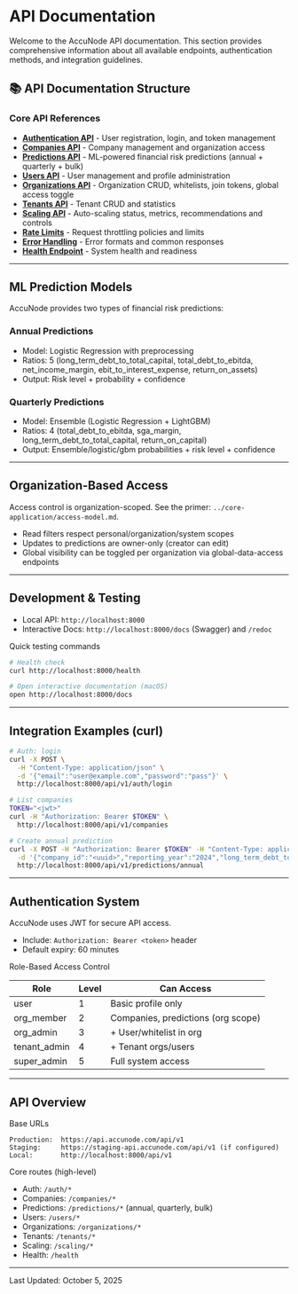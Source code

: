 # API Documentation

Welcome to the AccuNode API documentation. This section provides comprehensive information about all available endpoints, authentication methods, and integration guidelines.

## 📚 API Documentation Structure

### Core API References
- **[Authentication API](./authentication-api.md)** - User registration, login, and token management
- **[Companies API](./companies-api.md)** - Company management and organization access
- **[Predictions API](./predictions-api.md)** - ML-powered financial risk predictions (annual + quarterly + bulk)
- **[Users API](./users-api.md)** - User management and profile administration
- **[Organizations API](./organizations-api.md)** - Organization CRUD, whitelists, join tokens, global access toggle
- **[Tenants API](./tenants-api.md)** - Tenant CRUD and statistics
- **[Scaling API](./scaling-api.md)** - Auto-scaling status, metrics, recommendations and controls
- **[Rate Limits](./rate-limits.md)** - Request throttling policies and limits
- **[Error Handling](./error-handling.md)** - Error formats and common responses
- **[Health Endpoint](./health-endpoints.md)** - System health and readiness

---

## ML Prediction Models

AccuNode provides two types of financial risk predictions:

### Annual Predictions
- Model: Logistic Regression with preprocessing
- Ratios: 5 (long_term_debt_to_total_capital, total_debt_to_ebitda, net_income_margin, ebit_to_interest_expense, return_on_assets)
- Output: Risk level + probability + confidence

### Quarterly Predictions
- Model: Ensemble (Logistic Regression + LightGBM)
- Ratios: 4 (total_debt_to_ebitda, sga_margin, long_term_debt_to_total_capital, return_on_capital)
- Output: Ensemble/logistic/gbm probabilities + risk level + confidence

---

## Organization-Based Access

Access control is organization-scoped. See the primer: `../core-application/access-model.md`.
- Read filters respect personal/organization/system scopes
- Updates to predictions are owner-only (creator can edit)
- Global visibility can be toggled per organization via global-data-access endpoints

---

## Development & Testing

- Local API: `http://localhost:8000`
- Interactive Docs: `http://localhost:8000/docs` (Swagger) and `/redoc`

Quick testing commands
```bash
# Health check
curl http://localhost:8000/health

# Open interactive documentation (macOS)
open http://localhost:8000/docs
```

---

## Integration Examples (curl)

```bash
# Auth: login
curl -X POST \
  -H "Content-Type: application/json" \
  -d '{"email":"user@example.com","password":"pass"}' \
  http://localhost:8000/api/v1/auth/login

# List companies
TOKEN="<jwt>"
curl -H "Authorization: Bearer $TOKEN" \
  http://localhost:8000/api/v1/companies

# Create annual prediction
curl -X POST -H "Authorization: Bearer $TOKEN" -H "Content-Type: application/json" \
  -d '{"company_id":"<uuid>","reporting_year":"2024","long_term_debt_to_total_capital":0.12,"total_debt_to_ebitda":2.1,"net_income_margin":0.08,"ebit_to_interest_expense":3.2,"return_on_assets":0.05}' \
  http://localhost:8000/api/v1/predictions/annual
```

---

## Authentication System

AccuNode uses JWT for secure API access.
- Include: `Authorization: Bearer <token>` header
- Default expiry: 60 minutes

Role-Based Access Control

| Role | Level | Can Access |
|------|-------|------------|
| user | 1 | Basic profile only |
| org_member | 2 | Companies, predictions (org scope) |
| org_admin | 3 | + User/whitelist in org |
| tenant_admin | 4 | + Tenant orgs/users |
| super_admin | 5 | Full system access |

---

## API Overview

Base URLs
```
Production:  https://api.accunode.com/api/v1
Staging:     https://staging-api.accunode.com/api/v1 (if configured)
Local:       http://localhost:8000/api/v1
```

Core routes (high-level)
- Auth: `/auth/*`
- Companies: `/companies/*`
- Predictions: `/predictions/*` (annual, quarterly, bulk)
- Users: `/users/*`
- Organizations: `/organizations/*`
- Tenants: `/tenants/*`
- Scaling: `/scaling/*`
- Health: `/health`

---

Last Updated: October 5, 2025
